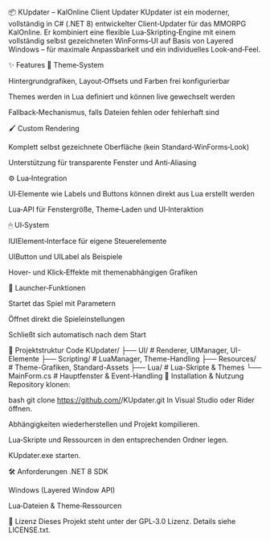 📦 KUpdater – KalOnline Client Updater
KUpdater ist ein moderner, vollständig in C# (.NET 8) entwickelter Client‑Updater für das MMORPG KalOnline. Er kombiniert eine flexible Lua‑Skripting‑Engine mit einem vollständig selbst gezeichneten WinForms‑UI auf Basis von Layered Windows – für maximale Anpassbarkeit und ein individuelles Look‑and‑Feel.

✨ Features
🎨 Theme‑System

Hintergrundgrafiken, Layout‑Offsets und Farben frei konfigurierbar

Themes werden in Lua definiert und können live gewechselt werden

Fallback‑Mechanismus, falls Dateien fehlen oder fehlerhaft sind

🖌 Custom Rendering

Komplett selbst gezeichnete Oberfläche (kein Standard‑WinForms‑Look)

Unterstützung für transparente Fenster und Anti‑Aliasing

⚙ Lua‑Integration

UI‑Elemente wie Labels und Buttons können direkt aus Lua erstellt werden

Lua‑API für Fenstergröße, Theme‑Laden und UI‑Interaktion

🖱 UI‑System

IUIElement‑Interface für eigene Steuerelemente

UIButton und UILabel als Beispiele

Hover‑ und Klick‑Effekte mit themenabhängigen Grafiken

🚀 Launcher‑Funktionen

Startet das Spiel mit Parametern

Öffnet direkt die Spieleinstellungen

Schließt sich automatisch nach dem Start

📂 Projektstruktur
Code
KUpdater/
 ├── UI/                # Renderer, UIManager, UI-Elemente
 ├── Scripting/         # LuaManager, Theme-Handling
 ├── Resources/         # Theme-Grafiken, Standard-Assets
 ├── Lua/               # Lua-Skripte & Themes
 └── MainForm.cs        # Hauptfenster & Event-Handling
🚀 Installation & Nutzung
Repository klonen:

bash
git clone https://github.com/<dein-user>/KUpdater.git
In Visual Studio oder Rider öffnen.

Abhängigkeiten wiederherstellen und Projekt kompilieren.

Lua‑Skripte und Ressourcen in den entsprechenden Ordner legen.

KUpdater.exe starten.

🛠 Anforderungen
.NET 8 SDK

Windows (Layered Window API)

Lua‑Dateien & Theme‑Ressourcen

📜 Lizenz
Dieses Projekt steht unter der GPL‑3.0 Lizenz. Details siehe LICENSE.txt.
